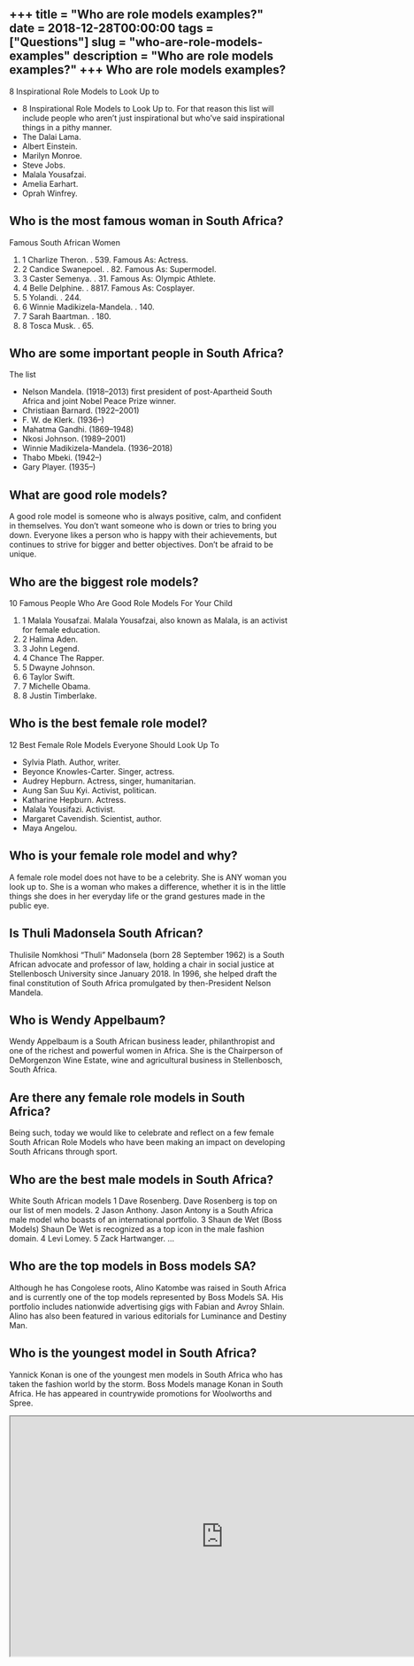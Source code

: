 +++
title = "Who are role models examples?"
date = 2018-12-28T00:00:00
tags = ["Questions"]
slug = "who-are-role-models-examples"
description = "Who are role models examples?"
+++
Who are role models examples?
-----------------------------

8 Inspirational Role Models to Look Up to

- 8 Inspirational Role Models to Look Up to. For that reason this list will include people who aren’t just inspirational but who’ve said inspirational things in a pithy manner.
- The Dalai Lama.
- Albert Einstein.
- Marilyn Monroe.
- Steve Jobs.
- Malala Yousafzai.
- Amelia Earhart.
- Oprah Winfrey.

Who is the most famous woman in South Africa?
---------------------------------------------

Famous South African Women

1. 1 Charlize Theron. . 539. Famous As: Actress.
2. 2 Candice Swanepoel. . 82. Famous As: Supermodel.
3. 3 Caster Semenya. . 31. Famous As: Olympic Athlete.
4. 4 Belle Delphine. . 8817. Famous As: Cosplayer.
5. 5 Yolandi. . 244.
6. 6 Winnie Madikizela-Mandela. . 140.
7. 7 Sarah Baartman. . 180.
8. 8 Tosca Musk. . 65.

Who are some important people in South Africa?
----------------------------------------------

The list

- Nelson Mandela. (1918–2013) first president of post-Apartheid South Africa and joint Nobel Peace Prize winner.
- Christiaan Barnard. (1922–2001)
- F. W. de Klerk. (1936–)
- Mahatma Gandhi. (1869–1948)
- Nkosi Johnson. (1989–2001)
- Winnie Madikizela-Mandela. (1936–2018)
- Thabo Mbeki. (1942–)
- Gary Player. (1935–)

What are good role models?
--------------------------

A good role model is someone who is always positive, calm, and confident in themselves. You don’t want someone who is down or tries to bring you down. Everyone likes a person who is happy with their achievements, but continues to strive for bigger and better objectives. Don’t be afraid to be unique.

Who are the biggest role models?
--------------------------------

10 Famous People Who Are Good Role Models For Your Child

1. 1 Malala Yousafzai. Malala Yousafzai, also known as Malala, is an activist for female education.
2. 2 Halima Aden.
3. 3 John Legend.
4. 4 Chance The Rapper.
5. 5 Dwayne Johnson.
6. 6 Taylor Swift.
7. 7 Michelle Obama.
8. 8 Justin Timberlake.

Who is the best female role model?
----------------------------------

12 Best Female Role Models Everyone Should Look Up To

- Sylvia Plath. Author, writer.
- Beyonce Knowles-Carter. Singer, actress.
- Audrey Hepburn. Actress, singer, humanitarian.
- Aung San Suu Kyi. Activist, politican.
- Katharine Hepburn. Actress.
- Malala Yousifazi. Activist.
- Margaret Cavendish. Scientist, author.
- Maya Angelou.

Who is your female role model and why?
--------------------------------------

A female role model does not have to be a celebrity. She is ANY woman you look up to. She is a woman who makes a difference, whether it is in the little things she does in her everyday life or the grand gestures made in the public eye.

Is Thuli Madonsela South African?
---------------------------------

Thulisile Nomkhosi “Thuli” Madonsela (born 28 September 1962) is a South African advocate and professor of law, holding a chair in social justice at Stellenbosch University since January 2018. In 1996, she helped draft the final constitution of South Africa promulgated by then-President Nelson Mandela.

Who is Wendy Appelbaum?
-----------------------

Wendy Appelbaum is a South African business leader, philanthropist and one of the richest and powerful women in Africa. She is the Chairperson of DeMorgenzon Wine Estate, wine and agricultural business in Stellenbosch, South Africa.

Are there any female role models in South Africa?
-------------------------------------------------

Being such, today we would like to celebrate and reflect on a few female South African Role Models who have been making an impact on developing South Africans through sport.

Who are the best male models in South Africa?
---------------------------------------------

White South African models 1 Dave Rosenberg. Dave Rosenberg is top on our list of men models. 2 Jason Anthony. Jason Antony is a South Africa male model who boasts of an international portfolio. 3 Shaun de Wet (Boss Models) Shaun De Wet is recognized as a top icon in the male fashion domain. 4 Levi Lomey. 5 Zack Hartwanger. …

Who are the top models in Boss models SA?
-----------------------------------------

Although he has Congolese roots, Alino Katombe was raised in South Africa and is currently one of the top models represented by Boss Models SA. His portfolio includes nationwide advertising gigs with Fabian and Avroy Shlain. Alino has also been featured in various editorials for Luminance and Destiny Man.

Who is the youngest model in South Africa?
------------------------------------------

Yannick Konan is one of the youngest men models in South Africa who has taken the fashion world by the storm. Boss Models manage Konan in South Africa. He has appeared in countrywide promotions for Woolworths and Spree.

<iframe allow="accelerometer; autoplay; clipboard-write; encrypted-media; gyroscope; picture-in-picture" allowfullscreen="" class="__youtube_prefs__  epyt-is-override  no-lazyload" data-no-lazy="1" data-origheight="433" data-origwidth="770" data-skipgform_ajax_framebjll="" height="433" id="_ytid_55732" loading="lazy" src="https://www.youtube.com/embed/HKTHjZxkxAs?enablejsapi=1&autoplay=0&cc_load_policy=0&cc_lang_pref=&iv_load_policy=1&loop=0&modestbranding=0&rel=1&fs=1&playsinline=0&autohide=2&theme=dark&color=red&controls=1&" title="YouTube player" width="770"></iframe>